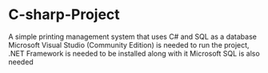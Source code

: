 # C-sharp-Project
A simple printing management system that uses C# and SQL as a database
Microsoft Visual Studio (Community Edition) is needed to run the project, .NET Framework is needed to be installed along with it
Microsoft SQL is also needed
